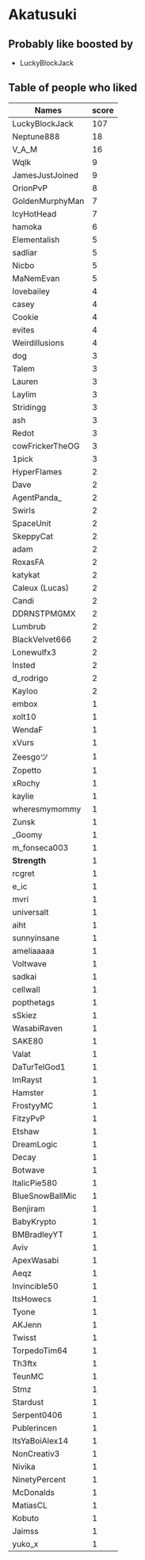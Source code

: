 # Akatusuki
## Probably like boosted by 
+ LuckyBlockJack
## Table of people who liked
Names | score
--- | ---
LuckyBlockJack | 107
Neptune888 | 18
V_A_M | 16
Wqlk | 9
JamesJustJoined | 9
OrionPvP | 8
GoldenMurphyMan | 7
IcyHotHead | 7
hamoka | 6
Elementalish | 5
sadliar | 5
Nicbo | 5
MaNemEvan | 5
lovebailey | 4
casey | 4
Cookie | 4
evites | 4
Weirdillusions | 4
dog | 3
Talem | 3
Lauren | 3
Laylim | 3
Stridingg | 3
ash | 3
Redot | 3
cowFrickerTheOG | 3
1pick | 3
HyperFlames | 2
Dave | 2
AgentPanda_ | 2
Swirls | 2
SpaceUnit | 2
SkeppyCat | 2
adam | 2
RoxasFA | 2
katykat | 2
Caleux (Lucas) | 2
Candi | 2
DDRNSTPMGMX | 2
Lumbrub | 2
BlackVelvet666 | 2
Lonewulfx3 | 2
Insted | 2
d_rodrigo | 2
Kayloo | 2
embox | 1
xolt10 | 1
WendaF | 1
xVurs | 1
Zeesgoツ | 1
Zopetto | 1
xRochy | 1
kaylie | 1
wheresmymommy | 1
Zunsk | 1
_Goomy | 1
m_fonseca003 | 1
__Strength__ | 1
rcgret | 1
e_ic | 1
mvri | 1
universalt | 1
aiht | 1
sunnyinsane | 1
ameliaaaaa | 1
Voltwave | 1
sadkai | 1
cellwall | 1
popthetags | 1
sSkiez | 1
WasabiRaven | 1
SAKE80 | 1
Valat | 1
DaTurTelGod1 | 1
ImRayst | 1
Hamster | 1
FrostyyMC | 1
FitzyPvP | 1
Etshaw | 1
DreamLogic | 1
Decay | 1
Botwave | 1
ItalicPie580 | 1
BlueSnowBallMic | 1
Benjiram | 1
BabyKrypto | 1
BMBradleyYT | 1
Aviv | 1
ApexWasabi | 1
Aeqz | 1
Invincible50 | 1
ItsHowecs | 1
Tyone | 1
AKJenn | 1
Twisst | 1
TorpedoTim64 | 1
Th3ftx | 1
TeunMC | 1
Stmz | 1
Stardust | 1
Serpent0406 | 1
Publerincen | 1
ItsYaBoiAlex14 | 1
NonCreativ3 | 1
Nivika | 1
NinetyPercent | 1
McDonalds | 1
MatiasCL | 1
Kobuto | 1
Jaimss | 1
yuko_x | 1
